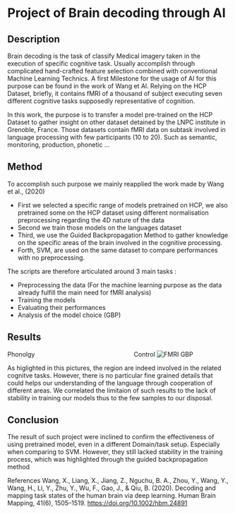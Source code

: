 # Project of Brain decoding through AI

## Description
Brain decoding is the task of classify Medical imagery taken in the execution of specific cognitive task.
Usually accomplish through complicated hand-crafted feature selection combined with conventional Machine Learning Technics.
A first Milestone for the usage of AI for this purpose can be found in the work of Wang et Al. 
Relying on the HCP Dataset, briefly, it contains fMRI of a thousand of subject executing seven different cognitive tasks supposedly representative of cognition.

In this work, the purpose is to transfer a model pre-trained on the HCP Dataset to gather insight on other dataset detained by the LNPC institute in Grenoble, France.
Those datasets contain fMRI data on subtask involved in language processing with few participants (10 to 20). Such as semantic, monitoring, production, phonetic ...

## Method
To accomplish such purpose we mainly reapplied the work made by Wang et al., (2020)

- First we selected a specific range of models pretrained on HCP, we also pretrained some on the HCP dataset using different normalisation preprocessing regarding the 4D nature of the data
- Second we train those models on the languages dataset
- Third, we use the Guided Backpropagation Method to gather knowledge on the specific areas of the brain involved in the cognitive processing.
- Forth, SVM, are used on the same dataset to compare performances with no preprocessing.

The scripts are therefore articulated around 3 main tasks :
- Preprocessing the data (For the machine learning purpose as the data already fulfill the main need for fMRI analysis)
- Training the models
- Evaluating their performances
- Analysis of the model choice (GBP)



## Results
 Phonolgy $~~~~~~~~~~~~~~~~~~~~~~~~~~~~~~~~~~~~~~~~~~~~~~~~~~~~~~~$      Control
![FMRI GBP](https://github.com/BoustieA/Brain-decoding/assets/124263630/b64c1280-3595-4d79-93d2-a4d5f472d62f)

As higlighted in this pictures, the region are indeed involved in the related cognitve tasks.
However, there is no particular fine grained details that could helps our understanding of the language through cooperation of different areas.
We correlated the limitaion of such results to the lack of stability in training our models thus to the few samples to our disposal.

## Conclusion
The result of such project were inclined to confirm the effectiveness of using pretrained model, even in a different Domain/task setup.
Especially when comparing to SVM.
  However, they still lacked stability in the training process, which was highlighted through the guided backpropagation method




References
Wang, X., Liang, X., Jiang, Z., Nguchu, B. A., Zhou, Y., Wang, Y., Wang, H., Li, Y., Zhu, Y., Wu, F., Gao, J.,
      & Qiu, B. (2020). Decoding and mapping task states of the human brain via deep learning. Human
Brain Mapping, 41(6), 1505–1519. https://doi.org/10.1002/hbm.24891
